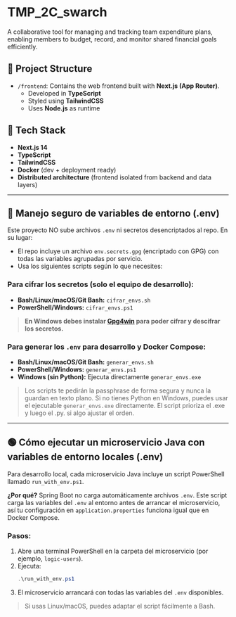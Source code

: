 # TMP_2C_swarch
A collaborative tool for managing and tracking team expenditure plans, enabling members to budget, record, and monitor shared financial goals efficiently.

## 📁 Project Structure

- `/frontend`: Contains the web frontend built with **Next.js (App Router)**.
  - Developed in **TypeScript**
  - Styled using **TailwindCSS**
  - Uses **Node.js** as runtime

## 🚀 Tech Stack

- **Next.js 14**
- **TypeScript**
- **TailwindCSS**
- **Docker** (dev + deployment ready)
- **Distributed architecture** (frontend isolated from backend and data layers)

---

## 🔐 Manejo seguro de variables de entorno (.env)

Este proyecto NO sube archivos `.env` ni secretos desencriptados al repo. En su lugar:

- El repo incluye un archivo `env.secrets.gpg` (encriptado con GPG) con todas las variables agrupadas por servicio.
- Usa los siguientes scripts según lo que necesites:

### Para cifrar los secretos (solo el equipo de desarrollo):
- **Bash/Linux/macOS/Git Bash:** `cifrar_envs.sh`
- **PowerShell/Windows:** `cifrar_envs.ps1`

> **En Windows debes instalar [Gpg4win](https://gpg4win.org/) para poder cifrar y descifrar los secretos.**

### Para generar los `.env` para desarrollo y Docker Compose:
- **Bash/Linux/macOS/Git Bash:** `generar_envs.sh`
- **PowerShell/Windows:** `generar_envs.ps1`
- **Windows (sin Python):** Ejecuta directamente `generar_envs.exe`

> Los scripts te pedirán la passphrase de forma segura y nunca la guardan en texto plano. Si no tienes Python en Windows, puedes usar el ejecutable `generar_envs.exe` directamente. El script prioriza el .exe y luego el .py. si algo ajustar el orden.

---

## 🟢 Cómo ejecutar un microservicio Java con variables de entorno locales (.env)

Para desarrollo local, cada microservicio Java incluye un script PowerShell llamado `run_with_env.ps1`.

**¿Por qué?** Spring Boot no carga automáticamente archivos `.env`. Este script carga las variables del `.env` al entorno antes de arrancar el microservicio, así tu configuración en `application.properties` funciona igual que en Docker Compose.

### Pasos:

1. Abre una terminal PowerShell en la carpeta del microservicio (por ejemplo, `logic-users`).
2. Ejecuta:
   ```powershell
   .\run_with_env.ps1
   ```
3. El microservicio arrancará con todas las variables del `.env` disponibles.

> Si usas Linux/macOS, puedes adaptar el script fácilmente a Bash.